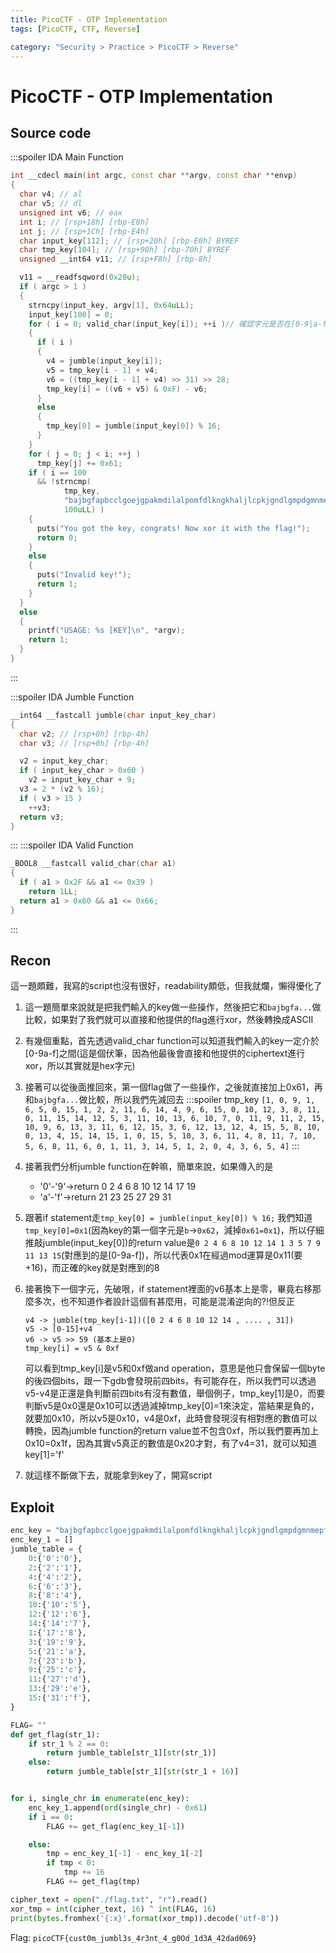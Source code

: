 ```yaml
---
title: PicoCTF - OTP Implementation
tags: [PicoCTF, CTF, Reverse]

category: "Security > Practice > PicoCTF > Reverse"
---
```


# PicoCTF - OTP Implementation
## Source code
:::spoiler IDA Main Function
```cpp
int __cdecl main(int argc, const char **argv, const char **envp)
{
  char v4; // al
  char v5; // dl
  unsigned int v6; // eax
  int i; // [rsp+18h] [rbp-E8h]
  int j; // [rsp+1Ch] [rbp-E4h]
  char input_key[112]; // [rsp+20h] [rbp-E0h] BYREF
  char tmp_key[104]; // [rsp+90h] [rbp-70h] BYREF
  unsigned __int64 v11; // [rsp+F8h] [rbp-8h]

  v11 = __readfsqword(0x28u);
  if ( argc > 1 )
  {
    strncpy(input_key, argv[1], 0x64uLL);
    input_key[100] = 0;
    for ( i = 0; valid_char(input_key[i]); ++i )// 確認字元是否在[0-9|a-f]之間
    {
      if ( i )
      {
        v4 = jumble(input_key[i]);
        v5 = tmp_key[i - 1] + v4;
        v6 = ((tmp_key[i - 1] + v4) >> 31) >> 28;
        tmp_key[i] = ((v6 + v5) & 0xF) - v6;
      }
      else
      {
        tmp_key[0] = jumble(input_key[0]) % 16;
      }
    }
    for ( j = 0; j < i; ++j )
      tmp_key[j] += 0x61;
    if ( i == 100
      && !strncmp(
            tmp_key,
            "bajbgfapbcclgoejgpakmdilalpomfdlkngkhaljlcpkjgndlgmpdgmnmepfikanepopbapfkdgleilhkfgilgabldofbcaedgfe",
            100uLL) )
    {
      puts("You got the key, congrats! Now xor it with the flag!");
      return 0;
    }
    else
    {
      puts("Invalid key!");
      return 1;
    }
  }
  else
  {
    printf("USAGE: %s [KEY]\n", *argv);
    return 1;
  }
}
```
:::

:::spoiler IDA Jumble Function
```cpp
__int64 __fastcall jumble(char input_key_char)
{
  char v2; // [rsp+0h] [rbp-4h]
  char v3; // [rsp+0h] [rbp-4h]

  v2 = input_key_char;
  if ( input_key_char > 0x60 )
    v2 = input_key_char + 9;
  v3 = 2 * (v2 % 16);
  if ( v3 > 15 )
    ++v3;
  return v3;
}
```
:::
:::spoiler IDA Valid Function
```cpp
_BOOL8 __fastcall valid_char(char a1)
{
  if ( a1 > 0x2F && a1 <= 0x39 )
    return 1LL;
  return a1 > 0x60 && a1 <= 0x66;
}
```
:::
## Recon
這一題頗難，我寫的script也沒有很好，readability頗低，但我就爛，懶得優化了
1. 這一題簡單來說就是把我們輸入的key做一些操作，然後把它和`bajbgfa...`做比較，如果對了我們就可以直接和他提供的flag進行xor，然後轉換成ASCII
2. 有幾個重點，首先透過valid_char function可以知道我們輸入的key一定介於[0-9a-f]之間(這是個伏筆，因為他最後會直接和他提供的ciphertext進行xor，所以其實就是hex字元)
3. 接著可以從後面推回來，第一個flag做了一些操作，之後就直接加上0x61，再和`bajbgfa...`做比較，所以我們先減回去
    :::spoiler tmp_key
    `[1, 0, 9, 1, 6, 5, 0, 15, 1, 2, 2, 11, 6, 14, 4, 9, 6, 15, 0, 10, 12, 3, 8, 11, 0, 11, 15, 14, 12, 5, 3, 11, 10, 13, 6, 10, 7, 0, 11, 9, 11, 2, 15, 10, 9, 6, 13, 3, 11, 6, 12, 15, 3, 6, 12, 13, 12, 4, 15, 5, 8, 10, 0, 13, 4, 15, 14, 15, 1, 0, 15, 5, 10, 3, 6, 11, 4, 8, 11, 7, 10, 5, 6, 8, 11, 6, 0, 1, 11, 3, 14, 5, 1, 2, 0, 4, 3, 6, 5, 4]`
    :::
4. 接著我們分析jumble function在幹嘛，簡單來說，如果傳入的是
    * '0'-'9'$\to$return 0 2 4 6 8 10 12 14 17 19
    * 'a'-'f'$\to$return 21 23 25 27 29 31
5. 跟著if statement走`tmp_key[0] = jumble(input_key[0]) % 16;`
我們知道`tmp_key[0]=0x1`(因為key的第一個字元是`b`$\to$`0x62`，減掉`0x61=0x1`)，所以仔細推敲jumble(input_key[0])的return value是`0 2 4 6 8 10 12 14 1 3 5 7 9 11 13 15`(對應到的是[0-9a-f])，所以代表0x1在經過mod運算是0x11(要+16)，而正確的key就是對應到的8
6. 接著換下一個字元，先破哏，if statement裡面的v6基本上是零，畢竟右移那麼多次，也不知道作者設計這個有甚麼用，可能是混淆逆向的?!但反正
    ```
    v4 -> jumble(tmp_key[i-1])([0 2 4 6 8 10 12 14 , .... , 31])
    v5 -> [0-15]+v4
    v6 -> v5 >> 59 (基本上是0)
    tmp_key[i] = v5 & 0xf
    ```
    可以看到tmp_key[i]是v5和0xf做and operation，意思是他只會保留一個byte的後四個bits，跟一下gdb會發現前四bits，有可能存在，所以我們可以透過v5-v4是正還是負判斷前四bits有沒有數值，舉個例子，tmp_key[1]是0，而要判斷v5是0x0還是0x10可以透過減掉tmp_key[0]=1來決定，當結果是負的，就要加0x10，所以v5是0x10，v4是0xf，此時會發現沒有相對應的數值可以轉換，因為jumble function的return value並不包含0xf，所以我們要再加上0x10=0x1f，因為其實v5真正的數值是0x20才對，有了v4=31，就可以知道key[1]='f'
    
6. 就這樣不斷做下去，就能拿到key了，開寫script

## Exploit
```python
enc_key = "bajbgfapbcclgoejgpakmdilalpomfdlkngkhaljlcpkjgndlgmpdgmnmepfikanepopbapfkdgleilhkfgilgabldofbcaedgfe"
enc_key_1 = []
jumble_table = {
    0:{'0':'0'},
    2:{'2':'1'},
    4:{'4':'2'},
    6:{'6':'3'},
    8:{'8':'4'},
    10:{'10':'5'},
    12:{'12':'6'},
    14:{'14':'7'},
    1:{'17':'8'},
    3:{'19':'9'},
    5:{'21':'a'},
    7:{'23':'b'},
    9:{'25':'c'},
    11:{'27':'d'},
    13:{'29':'e'},
    15:{'31':'f'},
}

FLAG= ""
def get_flag(str_1):
    if str_1 % 2 == 0:
        return jumble_table[str_1][str(str_1)]
    else:
        return jumble_table[str_1][str(str_1 + 16)]


for i, single_chr in enumerate(enc_key):
    enc_key_1.append(ord(single_chr) - 0x61)
    if i == 0:
        FLAG += get_flag(enc_key_1[-1])

    else:
        tmp = enc_key_1[-1] - enc_key_1[-2]
        if tmp < 0:
            tmp += 16
        FLAG += get_flag(tmp)

cipher_text = open("./flag.txt", "r").read()
xor_tmp = int(cipher_text, 16) ^ int(FLAG, 16)
print(bytes.fromhex('{:x}'.format(xor_tmp)).decode('utf-8'))
```


Flag: `picoCTF{cust0m_jumbl3s_4r3nt_4_g0Od_1d3A_42dad069}`